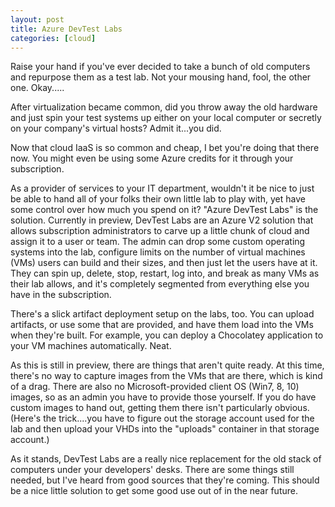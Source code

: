 ```yaml
---
layout: post
title: Azure DevTest Labs
categories: [cloud]
---
```


Raise your hand if you've ever decided to take a bunch of old computers and repurpose them as a test lab. Not your mousing hand, fool, the other one.   Okay.....

After virtualization became common, did you throw away the old hardware and just spin your test systems up either on your local computer or secretly on your company's virtual hosts?  Admit it...you did.

Now that cloud IaaS is so common and cheap, I bet you're doing that there now. You might even be using some Azure credits for it through your subscription.

As a provider of services to your IT department, wouldn't it be nice to just be able to hand all of your folks their own little lab to play with, yet have some control over how much you spend on it?  "Azure DevTest Labs" is the solution.  Currently in preview, DevTest Labs are an Azure V2 solution that allows subscription administrators to carve up a little chunk of cloud and assign it to a user or team.  The admin can drop some custom operating systems into the lab, configure limits on the number of virtual machines (VMs) users can build and their sizes, and then just let the users have at it.   They can spin up, delete, stop, restart, log into, and break as many VMs as their lab allows, and it's completely segmented from everything else you have in the subscription.

There's a slick artifact deployment setup on the labs, too.  You can upload artifacts, or use some that are provided, and have them load into the VMs when they're built.  For example, you can deploy a Chocolatey application to your VM machines automatically.  Neat.

As this is still in preview, there are things that aren't quite ready.  At this time, there's no way to capture images from the VMs that are there, which is kind of a drag. There are also no Microsoft-provided client OS (Win7, 8, 10) images, so as an admin you have to provide those yourself.   If you do have custom images to hand out, getting them there isn't particularly obvious.  (Here's the trick....you have to figure out the storage account used for the lab and then upload your VHDs into the "uploads" container in that storage account.)

As it stands, DevTest Labs are a really nice replacement for the old stack of computers under your developers' desks.  There are some things still needed, but I've heard from good sources that they're coming.  This should be a nice little solution to get some good use out of in the near future.